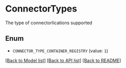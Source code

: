 # ConnectorTypes

The type of connectorlications supported

## Enum

* `CONNECTOR_TYPE_CONTAINER_REGISTRY` (value: `1`)

[[Back to Model list]](../README.md#documentation-for-models) [[Back to API list]](../README.md#documentation-for-api-endpoints) [[Back to README]](../README.md)


